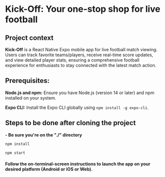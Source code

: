 # Kick-Off: Your one-stop shop for live football

## Project context 
**Kick-Off** is a React Native Expo mobile app for live football match viewing. Users can track favorite teams/players, receive real-time score updates, and view detailed player stats, ensuring a comprehensive football experience for enthusiasts to stay connected with the latest match action.

## Prerequisites:

**Node.js and npm:** Ensure you have Node.js (version 14 or later) and npm installed on your system.

**Expo CLI:** Install the Expo CLI globally using ```npm install -g expo-cli```.

## Steps to be done after cloning the project

**- Be sure you're on the "./" directory**
```sh
npm install
```
```sh
npm start 
```
#### Follow the on-terminal-screen instructions to launch the app on your desired platform (Android or iOS or Web).